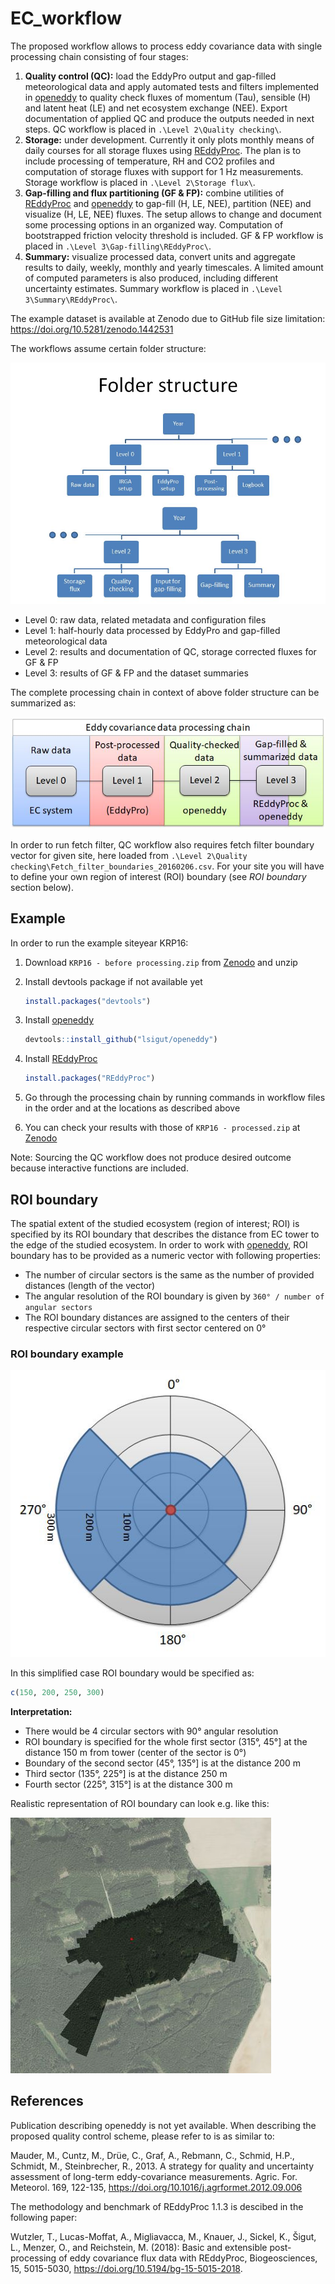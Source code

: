 <!-- README.md is generated from README.Rmd. Please edit that file -->
EC\_workflow
============

The proposed workflow allows to process eddy covariance data with single processing chain consisting of four stages:

1.  **Quality control (QC):** load the EddyPro output and gap-filled meteorological data and apply automated tests and filters implemented in [openeddy](https://github.com/lsigut/openeddy) to quality check fluxes of momentum (Tau), sensible (H) and latent heat (LE) and net ecosystem exchange (NEE). Export documentation of applied QC and produce the outputs needed in next steps. QC workflow is placed in `.\Level 2\Quality checking\`.
2.  **Storage:** under development. Currently it only plots monthly means of daily courses for all storage fluxes using [REddyProc](https://github.com/bgctw/REddyProc). The plan is to include processing of temperature, RH and CO2 profiles and computation of storage fluxes with support for 1 Hz measurements. Storage workflow is placed in `.\Level 2\Storage flux\`.
3.  **Gap-filling and flux partitioning (GF & FP):** combine utilities of [REddyProc](https://github.com/bgctw/REddyProc) and [openeddy](https://github.com/lsigut/openeddy) to gap-fill (H, LE, NEE), partition (NEE) and visualize (H, LE, NEE) fluxes. The setup allows to change and document some processing options in an organized way. Computation of bootstrapped friction velocity threshold is included. GF & FP workflow is placed in `.\Level 3\Gap-filling\REddyProc\`.
4.  **Summary:** visualize processed data, convert units and aggregate results to daily, weekly, monthly and yearly timescales. A limited amount of computed parameters is also produced, including different uncertainty estimates. Summary workflow is placed in `.\Level 3\Summary\REddyProc\`.

The example dataset is available at Zenodo due to GitHub file size limitation: <https://doi.org/10.5281/zenodo.1442531>

The workflows assume certain folder structure:

![](Folder%20structure.jpg)

-   Level 0: raw data, related metadata and configuration files
-   Level 1: half-hourly data processed by EddyPro and gap-filled meteorological data
-   Level 2: results and documentation of QC, storage corrected fluxes for GF & FP
-   Level 3: results of GF & FP and the dataset summaries

The complete processing chain in context of above folder structure can be summarized as:

![](Processing%20chain.jpg)

In order to run fetch filter, QC workflow also requires fetch filter boundary vector for given site, here loaded from `.\Level 2\Quality checking\Fetch_filter_boundaries_20160206.csv`. For your site you will have to define your own region of interest (ROI) boundary (see *ROI boundary* section below).

Example
-------

In order to run the example siteyear KRP16:

1.  Download `KRP16 - before processing.zip` from [Zenodo](https://doi.org/10.5281/zenodo.1442531) and unzip
2.  Install devtools package if not available yet

    ``` r
    install.packages("devtools")
    ```

3.  Install [openeddy](https://github.com/lsigut/openeddy)

    ``` r
    devtools::install_github("lsigut/openeddy")
    ```

4.  Install [REddyProc](https://github.com/bgctw/REddyProc)

    ``` r
    install.packages("REddyProc")
    ```

5.  Go through the processing chain by running commands in workflow files in the order and at the locations as described above
6.  You can check your results with those of `KRP16 - processed.zip` at [Zenodo](https://doi.org/10.5281/zenodo.1442531)

Note: Sourcing the QC workflow does not produce desired outcome because interactive functions are included.

ROI boundary
------------

The spatial extent of the studied ecosystem (region of interest; ROI) is specified by its ROI boundary that describes the distance from EC tower to the edge of the studied ecosystem. In order to work with [openeddy](https://github.com/lsigut/openeddy), ROI boundary has to be provided as a numeric vector with following properties:

-   The number of circular sectors is the same as the number of provided distances (length of the vector)
-   The angular resolution of the ROI boundary is given by `360° / number of angular sectors`
-   The ROI boundary distances are assigned to the centers of their respective circular sectors with first sector centered on 0°

### ROI boundary example

![](ROI%20boundary%20example.jpg)

In this simplified case ROI boundary would be specified as:

``` r
c(150, 200, 250, 300)
```

**Interpretation:**

-   There would be 4 circular sectors with 90° angular resolution
-   ROI boundary is specified for the whole first sector (315°, 45°\] at the distance 150 m from tower (center of the sector is 0°)
-   Boundary of the second sector (45°, 135°\] is at the distance 200 m
-   Third sector (135°, 225°\] is at the distance 250 m
-   Fourth sector (225°, 315°\] is at the distance 300 m

Realistic representation of ROI boundary can look e.g. like this:

![](ROI%20boundary%20RAJ.jpg)

References
----------

Publication describing openeddy is not yet available. When describing the proposed quality control scheme, please refer to is as similar to:

Mauder, M., Cuntz, M., Drüe, C., Graf, A., Rebmann, C., Schmid, H.P., Schmidt, M., Steinbrecher, R., 2013. A strategy for quality and uncertainty assessment of long-term eddy-covariance measurements. Agric. For. Meteorol. 169, 122-135, <https://doi.org/10.1016/j.agrformet.2012.09.006>

The methodology and benchmark of REddyProc 1.1.3 is descibed in the following paper:

Wutzler, T., Lucas-Moffat, A., Migliavacca, M., Knauer, J., Sickel, K., Šigut, L., Menzer, O., and Reichstein, M. (2018): Basic and extensible post-processing of eddy covariance flux data with REddyProc, Biogeosciences, 15, 5015-5030, <https://doi.org/10.5194/bg-15-5015-2018>.
